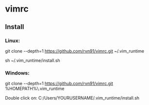 # vimrc

## Install

### Linux:

git clone --depth=1 https://github.com/rvn91/vimrc.git ~/.vim_runtime

sh ~/.vim_runtime/install.sh

### Windows:
git clone --depth=1 https://github.com/rvn91/vimrc.git %HOMEPATH%\\.vim_runtime

Double click on:
C:/Users/YOURUSERNAME/.vim_runtime/install.sh
